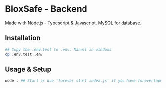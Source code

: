 # BloxSafe - Backend

Made with Node.js - Typescript & Javascript. MySQL for database.

## Installation

```sh
## Copy the .env.test to .env. Manual in windows
cp .env.test .env
```

## Usage & Setup

```sh
node . ## Start or use 'forever start index.js' if you have forever(npm i forever -g)
```
